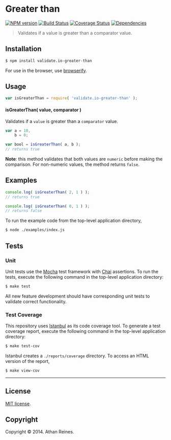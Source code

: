 Greater than
===
[![NPM version][npm-image]][npm-url] [![Build Status][travis-image]][travis-url] [![Coverage Status][coveralls-image]][coveralls-url] [![Dependencies][dependencies-image]][dependencies-url]

> Validates if a value is greater than a comparator value.


## Installation

``` bash
$ npm install validate.io-greater-than
```

For use in the browser, use [browserify](https://github.com/substack/node-browserify).


## Usage

``` javascript
var isGreaterThan = require( 'validate.io-greater-than' );
```

#### isGreaterThan( value, comparator )

Validates if a `value` is greater than a `comparator` value.

``` javascript
var a = 10,
	b = 0;

var bool = isGreaterThan( a, b );
// returns true
```


__Note__: this method validates that both values are `numeric` before making the comparison. For non-numeric values, the method returns `false`.


## Examples

``` javascript
console.log( isGreaterThan( 2, 1 ) );
// returns true

console.log( isGreaterThan( 0, 1 ) );
// returns false
```


To run the example code from the top-level application directory,

``` bash
$ node ./examples/index.js
```


## Tests

### Unit

Unit tests use the [Mocha](http://mochajs.org) test framework with [Chai](http://chaijs.com) assertions. To run the tests, execute the following command in the top-level application directory:

``` bash
$ make test
```

All new feature development should have corresponding unit tests to validate correct functionality.


### Test Coverage

This repository uses [Istanbul](https://github.com/gotwarlost/istanbul) as its code coverage tool. To generate a test coverage report, execute the following command in the top-level application directory:

``` bash
$ make test-cov
```

Istanbul creates a `./reports/coverage` directory. To access an HTML version of the report,

``` bash
$ make view-cov
```


---
## License

[MIT license](http://opensource.org/licenses/MIT). 


## Copyright

Copyright &copy; 2014. Athan Reines.


[npm-image]: http://img.shields.io/npm/v/validate.io-greater-than.svg
[npm-url]: https://npmjs.org/package/validate.io-greater-than

[travis-image]: http://img.shields.io/travis/validate-io/greater-than/master.svg
[travis-url]: https://travis-ci.org/validate-io/greater-than

[coveralls-image]: https://img.shields.io/coveralls/validate-io/greater-than/master.svg
[coveralls-url]: https://coveralls.io/r/validate-io/greater-than?branch=master

[dependencies-image]: http://img.shields.io/david/validate-io/greater-than.svg
[dependencies-url]: https://david-dm.org/validate-io/greater-than

[dev-dependencies-image]: http://img.shields.io/david/dev/validate-io/greater-than.svg
[dev-dependencies-url]: https://david-dm.org/dev/validate-io/greater-than

[github-issues-image]: http://img.shields.io/github/issues/validate-io/greater-than.svg
[github-issues-url]: https://github.com/validate-io/greater-than/issues
